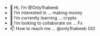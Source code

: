 - 👋 Hi, I’m @Only1habeeb
- 👀 I’m interested in ... making money
- 🌱 I’m currently learning ... crypto 
- 💞️ I’m looking to collaborate on ... Fx 
- 📫 How to reach me ... @only1habeeb (IG)

<!---
Only1habeeb/Only1habeeb is a ✨ special ✨ repository because its `README.md` (this file) appears on your GitHub profile.
You can click the Preview link to take a look at your changes.
--->
